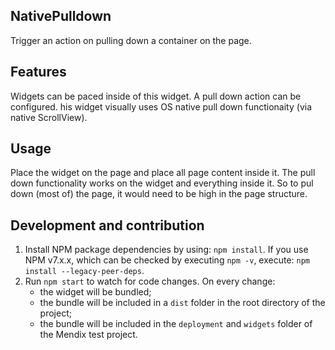 ## NativePulldown
Trigger an action on pulling down a container on the page.

## Features
Widgets can be paced inside of this widget. A pull down action can be configured. his widget visually uses OS native pull down functionaity (via native ScrollView).

## Usage
Place the widget on the page and place all page content inside it. The pull down functionality works on the widget and everything inside it. So to pul down (most of) the page, it would need to be high in the page structure.

## Development and contribution

1. Install NPM package dependencies by using: `npm install`. If you use NPM v7.x.x, which can be checked by executing `npm -v`, execute: `npm install --legacy-peer-deps`.
1. Run `npm start` to watch for code changes. On every change:
    - the widget will be bundled;
    - the bundle will be included in a `dist` folder in the root directory of the project;
    - the bundle will be included in the `deployment` and `widgets` folder of the Mendix test project.